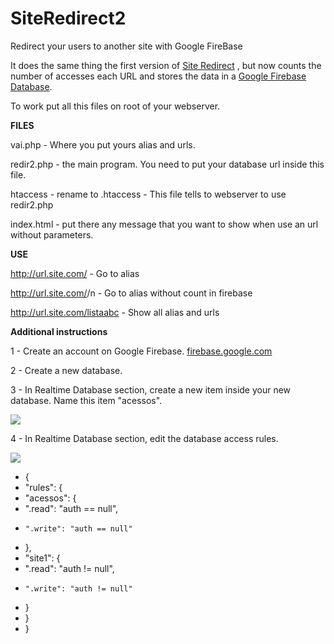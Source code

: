 # SiteRedirect2
Redirect your users to another site with Google FireBase

It does the same thing the first version of [Site Redirect](https://github.com/dms98/SiteRedirect) , but now counts the number of accesses each URL and stores the data in a [Google Firebase Database](https://firebase.google.com).


To work put all this files on root of your webserver.


**FILES**

vai.php - Where you  put yours alias and urls.

redir2.php - the main program. You need to put your database url inside this file.

htaccess - rename to .htaccess - This file tells to webserver to use redir2.php

index.html - put there any message that you want to show when use an url without parameters.

**USE**

http://url.site.com/<alias>    -  Go to alias
  
http://url.site.com/<alias>/n  -  Go to alias without count in firebase
  
http://url.site.com/listaabc - Show all alias and urls  


**Additional instructions**

1 - Create an account on Google Firebase. [firebase.google.com](http://firebase.google.com)

2 - Create a new database.

3 - In Realtime Database section, create a new item inside your new database. Name this item "acessos".

![]({{site.baseurl}}//fb1.png)

4 - In Realtime Database section, edit the database access rules.

![]({{site.baseurl}}//fb2.png)

- {
-   "rules": {
- "acessos": {
-    ".read": "auth == null",
-     ".write": "auth == null"	
- },
-   "site1": {
-    ".read": "auth != null",
-     ".write": "auth != null"	
- }
-   }
- }

